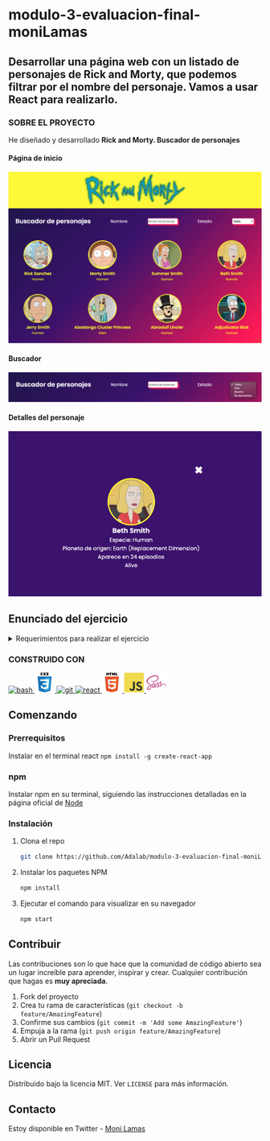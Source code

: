 # modulo-3-evaluacion-final-moniLamas

## Desarrollar una página web con un listado de personajes de Rick and Morty, que podemos filtrar por el nombre del personaje. Vamos a usar React para realizarlo.

### SOBRE EL PROYECTO

He diseñado y desarrollado **Rick and Morty. Buscador de personajes**

#### Página de inicio

![Rick and Morty](./src/images/web1.png "Rick and Morty")

#### Buscador

![Rick and Morty](./src/images/web2.png "Rick and Morty")

#### Detalles del personaje

![Rick and Morty](./src/images/web3png.png "Rick and Morty")

## Enunciado del ejercicio

<details>

<summary>Requerimientos para realizar el ejercicio</summary>
  
#### 1. Listado de personajes
En primer lugar, vamos a realizar una web con el listado de personajes de Rick and Morty. Para eso, vamos a utilizar el servicio de https://rickandmortyapi.com/documentation/#get-all-characters que nos devuelve información sobre los primeros 20 personajes de la serie. Sobre cada uno, vamos a pintar al menos:
  - Foto 
  - Nombre 
  - Especie
  
#### 2. Filtrado de personajes
Ahora que ya tenemos el listado de personajes en pantalla, la segunda parte consiste en poder buscarlos por nombre. Para eso, añadimos un input a la interfaz, de forma que al ir escribiendo un nombre queden en la interfaz solo los personajes cuyo nombre contiene las letras escritas. En el pantallazo de arriba, al escribir 'Ric' aparecen personajes cuyo nombre completo contiene esas letras en ese orden.
  
#### 3. Componentes del listado de personajes
El listado debe tener los siguientes componentes como mínimo:
  - Componente para el filtro de nombre.
  - Componente para el listado.
  - Componente para la tarjeta de cada personaje del listado. Componente para el detalle de cada personaje.
  
#### 4. Detalle de personajes
Vamos a implementar una nueva funcionalidad: al hacer clic sobre la tarjeta de un personaje, su información aparecerá a pantalla completa. Para hacer esto usaremos rutas y React Router DOM. En la pantalla de detalle aparecerá además de la foto, nombre y especie, el planeta de origen, el número de episodios en los que aparece y si está vivo o muerto.

#### 5. Detallitos de calidad

- Como nos gusta cuidar la semántica, el campo de texto debe estar recubierto por una etiqueta <form />.
- Si estando en el campo de filtrado pulsamos intro debéis impedir que el navegador navegue o cambie la ruta sin querer.
- Si se busca por un texto por ejemplo "XXX" y no hay ningún personaje que coincida con dicho texto se debe mostrar un mensaje del tipo "No hay ningún personaje que coincida con la palabra XXX".
- El filtro debe filtrar independientemente de que la usuaria introduzca el texto en mayúsuclas o minúsculas.
- Al entrar en el detalle de un personaje y a continuación pulsar atrás, el campo de texto debe mostrar el texto que tenía anteriormente.

#### 6. BONUS: Afinar la maquetaciónBONUS: Mejoras visuales

Para terminar, podéis realizar algunas mejoras visuales del ejercicio. Por ejemplo:
Mostrar la especie y si un personajes está muerto con un icono. Usar algún sistema de grid para pintar el listado de personajes. Que funcione bien el responsive en dispositivos pequeños.

#### 7. BONUS: URL compartible

- Como ejercicio extra os proponemos que la URL del detalle de personaje sea compartible, es decir, que si visitamos esa URL directamente en el navegador se vea el detalle del personaje. Si refescamos el navegador en el detalle de un personaje debe volver a mostrar el detalle del personaje.
- Y en el caso de que el usuario navegue a una URL inexistente como por ejemplo http://localhost:3000/#/detail/12345 (el id 12345 no existe) debemos mostrar un mensaje del tipo "El personaje que buscas no existe".

#### 8. BONUS: Ordenación

Un extra interesante sería que ordenáseis el listado de personajes alfabéticamente por nombre.

#### 9. BONUS: Más filtros

Un extra interesante sería que añadáis más filtros para filtrar por ejemplo por especie.

  </details>

### CONSTRUIDO CON

<p align="left"> <a href="https://www.gnu.org/software/bash/" target="_blank"> <img src="https://www.vectorlogo.zone/logos/gnu_bash/gnu_bash-icon.svg" alt="bash" width="40" height="40"/> </a> <a href="https://www.w3schools.com/css/" target="_blank"> <img src="https://raw.githubusercontent.com/devicons/devicon/master/icons/css3/css3-original-wordmark.svg" alt="css3" width="40" height="40"/> </a> <a href="https://git-scm.com/" target="_blank"> <img src="https://www.vectorlogo.zone/logos/git-scm/git-scm-icon.svg" alt="git" width="40" height="40"/> </a> <a href="https://es.reactjs.org/" target="_blank"> <img src="https://www.vectorlogo.zone/logos/reactjs/reactjs-icon.svg" alt="react" width="40" height="40"/> </a> <a href="https://www.w3.org/html/" target="_blank"> <img src="https://raw.githubusercontent.com/devicons/devicon/master/icons/html5/html5-original-wordmark.svg" alt="html5" width="40" height="40"/> </a> <a href="https://developer.mozilla.org/en-US/docs/Web/JavaScript" target="_blank"> <img src="https://raw.githubusercontent.com/devicons/devicon/master/icons/javascript/javascript-original.svg" alt="javascript" width="40" height="40"/> </a> <a href="https://sass-lang.com" target="_blank"> <img src="https://raw.githubusercontent.com/devicons/devicon/master/icons/sass/sass-original.svg" alt="sass" width="40" height="40"/> </a> </p>

## Comenzando

### Prerrequisitos

Instalar en el terminal react
`npm install -g create-react-app`

### npm

Instalar npm en su terminal, siguiendo las instrucciones detalladas en la página oficial de [Node](https://nodejs.org/es/download/)

### Instalación

1. Clona el repo
   ```sh
   git clone https://github.com/Adalab/modulo-3-evaluacion-final-moniLamas.git
   ```
2. Instalar los paquetes NPM
   ```sh
   npm install
   ```
3. Ejecutar el comando para visualizar en su navegador
   ```sh
   npm start
   ```

## Contribuir

Las contribuciones son lo que hace que la comunidad de código abierto sea un lugar increíble para aprender, inspirar y crear. Cualquier contribución que hagas es **muy apreciada**.

1. Fork del proyecto
2. Crea tu rama de características (`git checkout -b feature/AmazingFeature`)
3. Confirme sus cambios (`git commit -m 'Add some AmazingFeature'`)
4. Empuja a la rama (`git push origin feature/AmazingFeature`)
5. Abrir un Pull Request

## Licencia

Distribuido bajo la licencia MIT. Ver `LICENSE` para más información.

## Contacto

Estoy disponible en Twitter - [Moni Lamas](https://twitter.com/MoniMonipeny)
